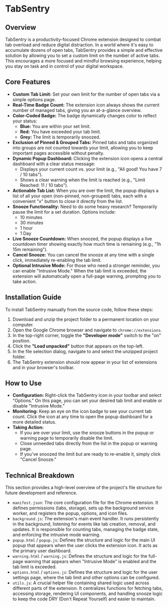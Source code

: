 # TabSentry

## Overview

TabSentry is a productivity-focused Chrome extension designed to combat tab overload and reduce digital distraction. In a world where it's easy to accumulate dozens of open tabs, TabSentry provides a simple and effective solution by allowing you to set a custom limit on the number of active tabs. This encourages a more focused and mindful browsing experience, helping you stay on task and in control of your digital workspace.

## Core Features

- **Custom Tab Limit:** Set your own limit for the number of open tabs via a simple options page.
- **Real-Time Badge Count:** The extension icon always shows the current number of managed tabs, giving you an at-a-glance overview.
- **Color-Coded Badge:** The badge dynamically changes color to reflect your status:
    - **Blue:** You are within your set limit.
    - **Red:** You have exceeded your tab limit.
    - **Grey:** The limit is temporarily snoozed.
- **Exclusion of Pinned & Grouped Tabs:** Pinned tabs and tabs organized into groups are not counted towards your limit, allowing you to keep important pages accessible without penalty.
- **Dynamic Popup Dashboard:** Clicking the extension icon opens a central dashboard with a clear status message:
    - Displays your current count vs. your limit (e.g., "All good! You have 7 / 10 tabs").
    - Shows a clear warning when the limit is reached (e.g., "Limit Reached: 11 / 10 tabs").
- **Actionable Tab List:** When you are over the limit, the popup displays a list of all your open (non-pinned, non-grouped) tabs, each with a convenient "x" button to close it directly from the list.
- **Snooze Functionality:** Need to do some heavy research? Temporarily pause the limit for a set duration. Options include:
    - 10 minutes
    - 30 minutes
    - 1 hour
    - 1 Day
- **Live Snooze Countdown:** When snoozed, the popup displays a live countdown timer showing exactly how much time is remaining (e.g., "1h 15m remaining").
- **Cancel Snooze:** You can cancel the snooze at any time with a single click, immediately re-enabling the tab limit.
- **Optional Intrusive Mode:** For those who need a stronger reminder, you can enable "Intrusive Mode." When the tab limit is exceeded, the extension will automatically open a full-page warning, prompting you to take action.

## Installation Guide

To install TabSentry manually from the source code, follow these steps:

1.  Download and unzip the project folder to a permanent location on your computer.
2.  Open the Google Chrome browser and navigate to `chrome://extensions`.
3.  In the top-right corner, toggle the **"Developer mode"** switch to the "on" position.
4.  Click the **"Load unpacked"** button that appears on the top-left.
5.  In the file selection dialog, navigate to and select the unzipped project folder.
6.  The TabSentry extension should now appear in your list of extensions and in your browser's toolbar.

## How to Use

-   **Configuration:** Right-click the TabSentry icon in your toolbar and select "Options." On this page, you can set your desired tab limit and enable or disable "Intrusive Mode."
-   **Monitoring:** Keep an eye on the icon badge to see your current tab count. Click the icon at any time to open the popup dashboard for a more detailed status.
-   **Taking Action:**
    -   If you are over your limit, use the snooze buttons in the popup or warning page to temporarily disable the limit.
    -   Close unneeded tabs directly from the list in the popup or warning page.
    -   If you've snoozed the limit but are ready to re-enable it, simply click "Cancel Snooze."

## Technical Breakdown

This section provides a high-level overview of the project's file structure for future development and reference.

-   `manifest.json`: The core configuration file for the Chrome extension. It defines permissions (tabs, storage), sets up the background service worker, and registers the popup, options, and icon files.
-   `background.js`: The extension's main event handler. It runs persistently in the background, listening for events like tab creation, removal, and updates. It is responsible for counting tabs, managing the badge state, and enforcing the intrusive mode warning.
-   `popup.html` / `popup.js`: Defines the structure and logic for the main UI popup that appears when the user clicks the extension icon. It acts as the primary user dashboard.
-   `warning.html` / `warning.js`: Defines the structure and logic for the full-page warning that appears when "Intrusive Mode" is enabled and the tab limit is exceeded.
-   `options.html` / `options.js`: Defines the structure and logic for the user settings page, where the tab limit and other options can be configured.
-   `utils.js`: A crucial helper file containing shared logic used across different parts of the extension. It centralizes functions for fetching tabs, accessing storage, rendering UI components, and handling snooze logic to keep the code DRY (Don't Repeat Yourself) and easier to maintain.
